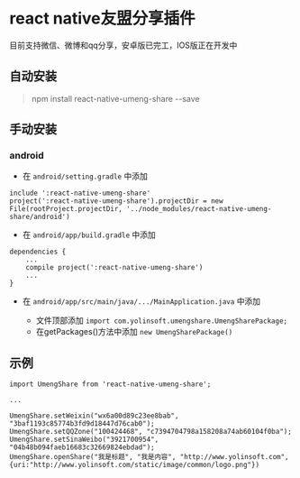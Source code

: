 # react native友盟分享插件

目前支持微信、微博和qq分享，安卓版已完工，IOS版正在开发中

## 自动安装

> npm install react-native-umeng-share --save

## 手动安装

### android

* 在 ```android/setting.gradle``` 中添加

```
include ':react-native-umeng-share'
project(':react-native-umeng-share').projectDir = new File(rootProject.projectDir, '../node_modules/react-native-umeng-share/android')
```

* 在 ```android/app/build.gradle``` 中添加

```
dependencies {
    ...
    compile project(':react-native-umeng-share')
    ...
}
```

* 在 ```android/app/src/main/java/.../MainApplication.java``` 中添加

    - 文件顶部添加 ```import com.yolinsoft.umengshare.UmengSharePackage;```
    - 在getPackages()方法中添加 ```new UmengSharePackage()```
    
## 示例

```
import UmengShare from 'react-native-umeng-share';

...

UmengShare.setWeixin("wx6a00d89c23ee8bab", "3baf1193c85774b3fd9d18447d76cab0");
UmengShare.setQQZone("100424468", "c7394704798a158208a74ab60104f0ba");
UmengShare.setSinaWeibo("3921700954", "04b48b094faeb16683c32669824ebdad");
UmengShare.openShare("我是标题", "我是内容", "http://www.yolinsoft.com", {uri:"http://www.yolinsoft.com/static/image/common/logo.png"})
```



